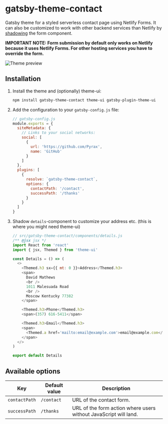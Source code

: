# gatsby-theme-contact

Gatsby theme for a styled serverless contact page using Netlify Forms. It can also be customized to work with other backend services than Netlify by [shadowing](https://www.gatsbyjs.org/docs/themes/shadowing/) the form component.

**IMPORTANT NOTE: Form submission by default only works on Netlify because it uses Netlify Forms. For other hosting services you have to override the form.**

![Theme preview](https://raw.github.com/Pyrax/gatsby-theme-contact/master/.github/static/images/theme-preview.png)

## Installation

1. Install the theme and (optionally) theme-ui:

   ```sh
   npm install gatsby-theme-contact theme-ui gatsby-plugin-theme-ui
   ```

2. Add the configuration to your `gatsby-config.js` file:

   ```js
   // gatsby-config.js
   module.exports = {
     siteMetadata: {
       // Links to your social networks:
       social: [
         {
           url: 'https://github.com/Pyrax',
           name: 'GitHub'
         }
       ]
     },
     plugins: [
       {
         resolve: `gatsby-theme-contact`,
         options: {
           contactPath: '/contact',
           successPath: '/thanks'
         }
       }
     ]
   }
   ```

3. Shadow `details`-component to customize your address etc. (this is where you might need theme-ui)

   ```js
   // src/gatsby-theme-contact/components/details.js
   /** @jsx jsx */
   import React from 'react'
   import { jsx, Themed } from 'theme-ui'

   const Details = () => (
     <>
       <Themed.h3 sx={{ mt: 0 }}>Address</Themed.h3>
       <span>
         David Mathews
         <br />
         1011 Malesuada Road
         <br />
         Moscow Kentucky 77382
       </span>

       <Themed.h3>Phone</Themed.h3>
       <span>(357) 616-5411</span>

       <Themed.h3>Email</Themed.h3>
       <span>
         <Themed.a href='mailto:email@example.com'>email@example.com</Themed.a>
       </span>
     </>
   )

   export default Details
   ```

## Available options

| Key           | Default value | Description                                                      |
| ------------- | ------------- | ---------------------------------------------------------------- |
| `contactPath` | `/contact`    | URL of the contact form.                                         |
| `successPath` | `/thanks`     | URL of the form action where users without JavaScript will land. |
